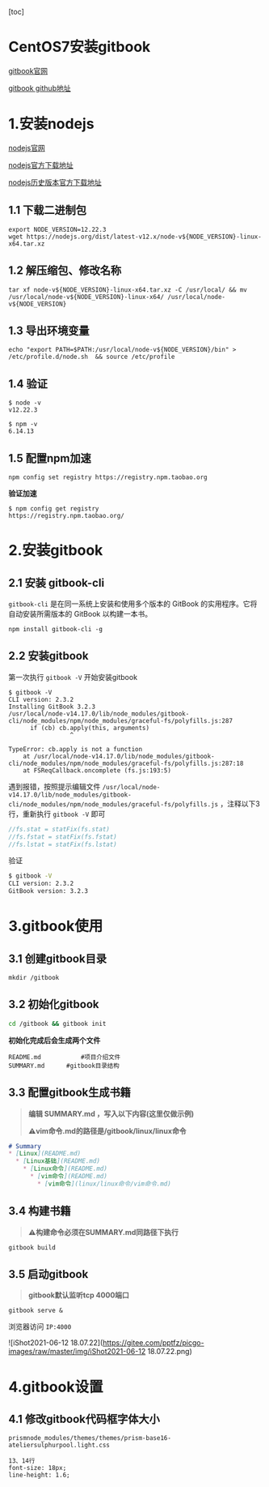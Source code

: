 [toc]

# CentOS7安装gitbook



[gitbook官网](https://www.gitbook.com/)

[gitbook github地址](https://github.com/GitbookIO/gitbook)





# 1.安装nodejs

[nodejs官网](https://nodejs.org/en/)

[nodejs官方下载地址](https://nodejs.org/en/download/)

[nodejs历史版本官方下载地址](https://nodejs.org/en/download/releases/)

## 1.1 下载二进制包

```shell
export NODE_VERSION=12.22.3
wget https://nodejs.org/dist/latest-v12.x/node-v${NODE_VERSION}-linux-x64.tar.xz
```



## 1.2 解压缩包、修改名称

```shell
tar xf node-v${NODE_VERSION}-linux-x64.tar.xz -C /usr/local/ && mv /usr/local/node-v${NODE_VERSION}-linux-x64/ /usr/local/node-v${NODE_VERSION}
```



## 1.3 导出环境变量

```shell
echo "export PATH=$PATH:/usr/local/node-v${NODE_VERSION}/bin" > /etc/profile.d/node.sh  && source /etc/profile
```



## 1.4 验证

```shell
$ node -v
v12.22.3

$ npm -v
6.14.13
```



## 1.5 配置npm加速

```shell
npm config set registry https://registry.npm.taobao.org
```



**验证加速**

```shell
$ npm config get registry
https://registry.npm.taobao.org/
```





# 2.安装gitbook

## 2.1 安装 gitbook-cli

`gitbook-cli` 是在同一系统上安装和使用多个版本的 GitBook 的实用程序。它将自动安装所需版本的 GitBook 以构建一本书。

```shell
npm install gitbook-cli -g
```



## 2.2 安装gitbook

第一次执行 `gitbook -V` 开始安装gitbook

```shell
$ gitbook -V
CLI version: 2.3.2
Installing GitBook 3.2.3
/usr/local/node-v14.17.0/lib/node_modules/gitbook-cli/node_modules/npm/node_modules/graceful-fs/polyfills.js:287
      if (cb) cb.apply(this, arguments)
                 ^

TypeError: cb.apply is not a function
    at /usr/local/node-v14.17.0/lib/node_modules/gitbook-cli/node_modules/npm/node_modules/graceful-fs/polyfills.js:287:18
    at FSReqCallback.oncomplete (fs.js:193:5)
```



遇到报错，按照提示编辑文件 `/usr/local/node-v14.17.0/lib/node_modules/gitbook-cli/node_modules/npm/node_modules/graceful-fs/polyfills.js` ，注释以下3行，重新执行 `gitbook -V` 即可

```js
//fs.stat = statFix(fs.stat)
//fs.fstat = statFix(fs.fstat)
//fs.lstat = statFix(fs.lstat)
```



验证

```sh
$ gitbook -V
CLI version: 2.3.2
GitBook version: 3.2.3
```



# 3.gitbook使用

## 3.1 创建gitbook目录

```shell
mkdir /gitbook 
```



## 3.2 初始化gitbook

```sh
cd /gitbook && gitbook init
```



**初始化完成后会生成两个文件**

```shell
README.md			#项目介绍文件
SUMMARY.md		#gitbook目录结构
```



## 3.3 配置gitbook生成书籍

> **编辑 SUMMARY.md ，写入以下内容(这里仅做示例)**
>
> **⚠️vim命令.md的路径是/gitbook/linux/linux命令**

```markdown
# Summary
* [Linux](README.md)
  * [Linux基础](README.md)
    * [Linux命令](README.md)
      * [vim命令](README.md)
        * [vim命令](linux/linux命令/vim命令.md)
```



## 3.4 构建书籍

> **⚠️构建命令必须在SUMMARY.md同路径下执行**

```
gitbook build
```



## 3.5 启动gitbook

> **gitbook默认监听tcp 4000端口**

```shell
gitbook serve &
```



浏览器访问 `IP:4000`

![iShot2021-06-12 18.07.22](https://gitee.com/pptfz/picgo-images/raw/master/img/iShot2021-06-12 18.07.22.png)





# 4.gitbook设置

## 4.1 修改gitbook代码框字体大小

```shell
prismnode_modules/themes/themes/prism-base16-ateliersulphurpool.light.css

13、14行
font-size: 18px;
line-height: 1.6;
```



